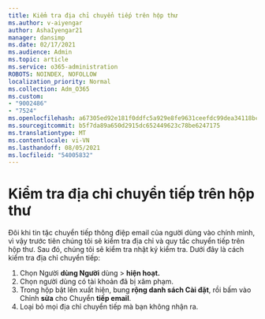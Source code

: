 ```yaml
---
title: Kiểm tra địa chỉ chuyển tiếp trên hộp thư
ms.author: v-aiyengar
author: AshaIyengar21
manager: dansimp
ms.date: 02/17/2021
ms.audience: Admin
ms.topic: article
ms.service: o365-administration
ROBOTS: NOINDEX, NOFOLLOW
localization_priority: Normal
ms.collection: Adm_O365
ms.custom:
- "9002486"
- "7524"
ms.openlocfilehash: a67305ed92e181f0ddfc5a929e8fe9631ceefdc99dea34118bc99975461f3868
ms.sourcegitcommit: b5f7da89a650d2915dc652449623c78be6247175
ms.translationtype: MT
ms.contentlocale: vi-VN
ms.lasthandoff: 08/05/2021
ms.locfileid: "54005832"
---
```

# <a name="check-for-forwarding-addresses-on-mailboxes"></a>Kiểm tra địa chỉ chuyển tiếp trên hộp thư

Đôi khi tin tặc chuyển tiếp thông điệp email của người dùng vào chính mình, vì vậy trước tiên chúng tôi sẽ kiểm tra địa chỉ và quy tắc chuyển tiếp trên hộp thư. Sau đó, chúng tôi sẽ kiểm tra nhật ký kiểm tra. Dưới đây là cách kiểm tra địa chỉ chuyển tiếp:

1. Chọn Người **dùng Người** dùng  >  **hiện hoạt.**
1. Chọn người dùng có tài khoản đã bị xâm phạm.
1. Trong hộp bật lên xuất hiện, bung **rộng danh sách Cài đặt**, rồi bấm vào Chỉnh **sửa** cho Chuyển **tiếp email**.
1. Loại bỏ mọi địa chỉ chuyển tiếp mà bạn không nhận ra.